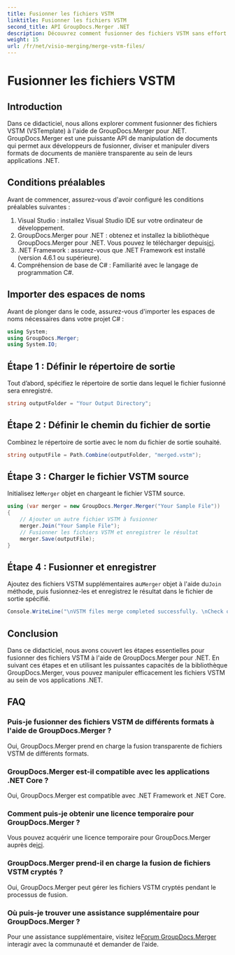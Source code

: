 ```yaml
---
title: Fusionner les fichiers VSTM
linktitle: Fusionner les fichiers VSTM
second_title: API GroupDocs.Merger .NET
description: Découvrez comment fusionner des fichiers VSTM sans effort à l'aide de GroupDocs.Merger pour .NET. Suivez notre tutoriel étape par étape et vos capacités de manipulation de documents.
weight: 15
url: /fr/net/visio-merging/merge-vstm-files/
---
```


# Fusionner les fichiers VSTM

## Introduction
Dans ce didacticiel, nous allons explorer comment fusionner des fichiers VSTM (VSTemplate) à l'aide de GroupDocs.Merger pour .NET. GroupDocs.Merger est une puissante API de manipulation de documents qui permet aux développeurs de fusionner, diviser et manipuler divers formats de documents de manière transparente au sein de leurs applications .NET.
## Conditions préalables
Avant de commencer, assurez-vous d'avoir configuré les conditions préalables suivantes :
1. Visual Studio : installez Visual Studio IDE sur votre ordinateur de développement.
2.  GroupDocs.Merger pour .NET : obtenez et installez la bibliothèque GroupDocs.Merger pour .NET. Vous pouvez le télécharger depuis[ici](https://releases.groupdocs.com/merger/net/).
3. .NET Framework : assurez-vous que .NET Framework est installé (version 4.6.1 ou supérieure).
4. Compréhension de base de C# : Familiarité avec le langage de programmation C#.

## Importer des espaces de noms
Avant de plonger dans le code, assurez-vous d'importer les espaces de noms nécessaires dans votre projet C# :
```csharp
using System; 
using GroupDocs.Merger;
using System.IO;
```
## Étape 1 : Définir le répertoire de sortie
Tout d’abord, spécifiez le répertoire de sortie dans lequel le fichier fusionné sera enregistré.
```csharp
string outputFolder = "Your Output Directory";
```
## Étape 2 : Définir le chemin du fichier de sortie
Combinez le répertoire de sortie avec le nom du fichier de sortie souhaité.
```csharp
string outputFile = Path.Combine(outputFolder, "merged.vstm");
```
## Étape 3 : Charger le fichier VSTM source
 Initialisez le`Merger` objet en chargeant le fichier VSTM source.
```csharp
using (var merger = new GroupDocs.Merger.Merger("Your Sample File"))
{
    // Ajouter un autre fichier VSTM à fusionner
    merger.Join("Your Sample File");
    // Fusionner les fichiers VSTM et enregistrer le résultat
    merger.Save(outputFile);
}
```
## Étape 4 : Fusionner et enregistrer
Ajoutez des fichiers VSTM supplémentaires au`Merger` objet à l'aide du`Join` méthode, puis fusionnez-les et enregistrez le résultat dans le fichier de sortie spécifié.
```csharp
Console.WriteLine("\nVSTM files merge completed successfully. \nCheck output in {0}", outputFolder);
```

## Conclusion
Dans ce didacticiel, nous avons couvert les étapes essentielles pour fusionner des fichiers VSTM à l'aide de GroupDocs.Merger pour .NET. En suivant ces étapes et en utilisant les puissantes capacités de la bibliothèque GroupDocs.Merger, vous pouvez manipuler efficacement les fichiers VSTM au sein de vos applications .NET.

## FAQ
### Puis-je fusionner des fichiers VSTM de différents formats à l'aide de GroupDocs.Merger ?
Oui, GroupDocs.Merger prend en charge la fusion transparente de fichiers VSTM de différents formats.
### GroupDocs.Merger est-il compatible avec les applications .NET Core ?
Oui, GroupDocs.Merger est compatible avec .NET Framework et .NET Core.
### Comment puis-je obtenir une licence temporaire pour GroupDocs.Merger ?
 Vous pouvez acquérir une licence temporaire pour GroupDocs.Merger auprès de[ici](https://purchase.groupdocs.com/temporary-license/).
### GroupDocs.Merger prend-il en charge la fusion de fichiers VSTM cryptés ?
Oui, GroupDocs.Merger peut gérer les fichiers VSTM cryptés pendant le processus de fusion.
### Où puis-je trouver une assistance supplémentaire pour GroupDocs.Merger ?
 Pour une assistance supplémentaire, visitez le[Forum GroupDocs.Merger](https://forum.groupdocs.com/c/merger/32) interagir avec la communauté et demander de l’aide.